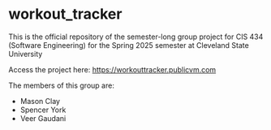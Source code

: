 # workout_tracker
This is the official repository of the semester-long group project for CIS 434 (Software Engineering) for the Spring 2025 semester at Cleveland State University

Access the project here: https://workouttracker.publicvm.com

The members of this group are: 
  - Mason Clay
  - Spencer York
  - Veer Gaudani
